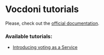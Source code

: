 # Vocdoni tutorials

Please, check out the [official documentation](https://docs.vocdoni.io).

### Available tutorials:

- [Introducing voting as a Service](./voting-as-a-service/)

